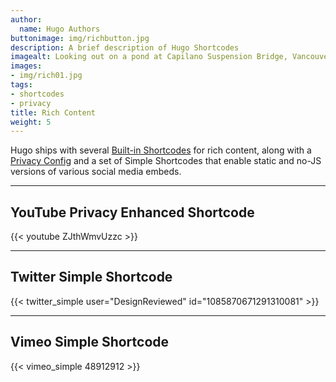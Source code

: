 ```yaml
---
author:
  name: Hugo Authors
buttonimage: img/richbutton.jpg
description: A brief description of Hugo Shortcodes
imagealt: Looking out on a pond at Capilano Suspension Bridge, Vancouver, BC
images:
- img/rich01.jpg
tags:
- shortcodes
- privacy
title: Rich Content
weight: 5
---
```


Hugo ships with several [Built-in Shortcodes](https://gohugo.io/content-management/shortcodes/#use-hugo-s-built-in-shortcodes) for rich content, along with a [Privacy Config](https://gohugo.io/about/hugo-and-gdpr/) and a set of Simple Shortcodes that enable static and no-JS versions of various social media embeds.
<!--more-->
---

## YouTube Privacy Enhanced Shortcode

{{< youtube ZJthWmvUzzc >}}


---

## Twitter Simple Shortcode

{{< twitter_simple user="DesignReviewed" id="1085870671291310081" >}}

---

## Vimeo Simple Shortcode

{{< vimeo_simple 48912912 >}}
